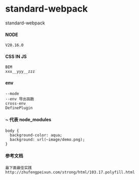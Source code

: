 # standard-webpack
standard-webpack

#### NODE
```
V20.16.0
```

#### CSS IN JS
```text
BEM
xxx__yyy__zzz

```

#### env
```
--mode 
--env 导出函数
cross-env 
DefinePlugin
```

#### ~ 代表 node_modules
```
body {
  background-color: aqua;
  background: url(~image/demo.png);
}
```

#### 参考文档
```
最下面最佳实践
http://zhufengpeixun.com/strong/html/103.17.polyfill.html
```